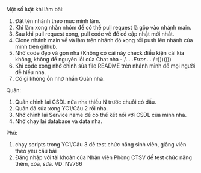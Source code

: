 Một số luật khi làm bài:
1. Đặt tên nhánh theo mục mình làm.
2. Khi làm xong nhắn nhóm để có thể pull request là gộp vào nhánh main.
3. Sau khi pull request xong, pull code về để có cập nhật mới nhất.
4. Clone nhánh main về và làm trên nhánh đó xong rồi push lên nhánh của mình trên github.
5. Nhớ code đẹp và gọn nha (Không có cái này check điều kiện cái kia không, không để nguyên lỗi của Chat nha - /*.....Error.....*/ :)))))))
6. Khi code xong nhớ chỉnh sửa file README trên nhánh mình để mọi người dễ hiểu nha.
7. Có gì không ổn nhớ nhắn Quân nha.

Quân:
1. Quân chỉnh lại CSDL nữa nha thiếu N trước chuỗi có dấu.
2. Quân đã sửa xong YC1/Câu 2 rồi nha.
3. Nhớ chỉnh lại Service name để có thể kết nối với CSDL của mình nha.
4. Nhớ chạy lại database và data nha.

Phú:
1. chạy scripts trong YC1/Câu 3 dể test chức năng sinh viên, giảng viên theo yêu cầu bài
2. Đăng nhập với tài khoản của Nhân viên Phòng CTSV để test chức năng thêm, xóa, sửa. VD: NV766
